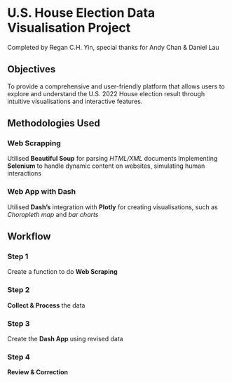 # U.S. House Election Data Visualisation Project

Completed by Regan C.H. Yin, special thanks for Andy Chan & Daniel Lau

## Objectives

To provide a comprehensive and user-friendly platform that allows users to explore and understand the U.S. 2022 House election result through intuitive visualisations and interactive features.

## Methodologies Used

### Web Scrapping

Utilised **Beautiful Soup** for parsing _HTML/XML_ documents
Implementing **Selenium** to handle dynamic content on websites, simulating human interactions

### Web App with Dash

Utilised **Dash’s** integration with **Plotly** for creating visualisations, such as _Choropleth map_ and _bar charts_

## Workflow

### Step 1

Create a function to do **Web Scraping**

### Step 2

**Collect & Process** the data 

### Step 3

Create the **Dash App** using revised data

### Step 4

**Review & Correction**

